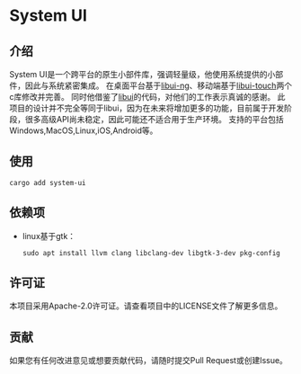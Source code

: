 # System UI

## 介绍
System UI是一个跨平台的原生小部件库，强调轻量级，他使用系统提供的小部件，因此与系统紧密集成。
在桌面平台基于[libui-ng](https://github.com/libui-ng/libui-ng)、移动端基于[libui-touch](https://github.com/petabyt/libui-touch)两个c库修改并完善。
同时他借鉴了[libui](https://github.com/libui-rs/libui)的代码，对他们的工作表示真诚的感谢。
此项目的设计并不完全等同于libui，因为在未来将增加更多的功能，目前属于开发阶段，很多高级API尚未稳定，因此可能还不适合用于生产环境。
支持的平台包括Windows,MacOS,Linux,iOS,Android等。

## 使用
```shell
cargo add system-ui
```

## 依赖项
- linux基于gtk：
  ```shell
  sudo apt install llvm clang libclang-dev libgtk-3-dev pkg-config
  ```

## 许可证

本项目采用Apache-2.0许可证。请查看项目中的LICENSE文件了解更多信息。

## 贡献

如果您有任何改进意见或想要贡献代码，请随时提交Pull Request或创建Issue。
